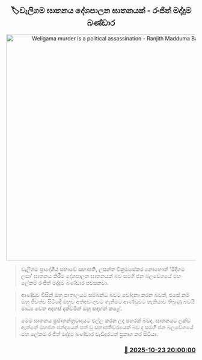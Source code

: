 <p align='center'><b><h2 align='center' title='Weligama murder is a political assassination - Ranjith Madduma Bandara'>🏷වැලිගම ඝාතනය දේශපාලන ඝාතනයක් - රංජිත් මද්දුම බණ්ඩාර</h2></b></p>
<p align='center'><img src='https://helakuru.sgp1.cdn.digitaloceanspaces.com/esana/images/lib/ranjith-madduma-bandara-893.jpg' width='600' alt='Weligama murder is a political assassination - Ranjith Madduma Bandara'></p>

> වැලිගම ප්‍රාදේශීය සභාවේ සභාපති, ලසන්ත වික්‍රමසේකර නොහොත් 'මිදිගම ලසා' ඝාතනය කිරීම දේශපාලන ඝාතනයක් බව සමගි ජන බලවේගයේ මහ ලේකම් රංජිත් මද්දුම බණ්ඩාර පවසනවා.

> ආණ්ඩුව විසින් ඔහු පාතාලයට සම්බන්ධ බවට චෝදනා කරන බවත්, එසේ නම් ඔහු ජීවත්ව සිටියදී ඔහුව අත්අඩංගුවට ගැනීමට ආණ්ඩුවට හැකියාව තිබුණු බවයි මාධ්‍ය වෙත අදහස් දක්වමින් ඔහු සඳහන් කළේ.

> මෙම ඝාතනය ප්‍රජාතන්ත්‍රවාදයට එල්ල කරන ලද පහරක් බවද, ඝාතනයට ලක්ව ඇත්තේ මහජන ඡන්දයෙන් පත් වූ සභාපතිවරයෙක් බව ද සමගි ජන බලවේගයේ මහ ලේකම් රංජිත් මද්දුම බණ්ඩාර වැඩිදුරටත් ප්‍රකාශ කර සිටියා.



<h3 align='right'><a href='https://www.helakuru.lk/esana/p/114734/'>📅 2025-10-23 20:00:00</a></h3>
